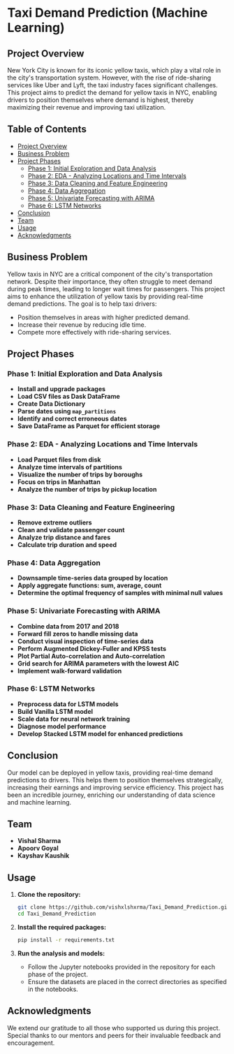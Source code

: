 # Taxi Demand Prediction (Machine Learning)

## Project Overview

New York City is known for its iconic yellow taxis, which play a vital role in the city's transportation system. However, with the rise of ride-sharing services like Uber and Lyft, the taxi industry faces significant challenges. This project aims to predict the demand for yellow taxis in NYC, enabling drivers to position themselves where demand is highest, thereby maximizing their revenue and improving taxi utilization.

## Table of Contents

- [Project Overview](#project-overview)
- [Business Problem](#business-problem)
- [Project Phases](#project-phases)
  - [Phase 1: Initial Exploration and Data Analysis](#phase-1-initial-exploration-and-data-analysis)
  - [Phase 2: EDA - Analyzing Locations and Time Intervals](#phase-2-eda---analyzing-locations-and-time-intervals)
  - [Phase 3: Data Cleaning and Feature Engineering](#phase-3-data-cleaning-and-feature-engineering)
  - [Phase 4: Data Aggregation](#phase-4-data-aggregation)
  - [Phase 5: Univariate Forecasting with ARIMA](#phase-5-univariate-forecasting-with-arima)
  - [Phase 6: LSTM Networks](#phase-6-lstm-networks)
- [Conclusion](#conclusion)
- [Team](#team)
- [Usage](#usage)
- [Acknowledgments](#acknowledgments)

## Business Problem

Yellow taxis in NYC are a critical component of the city's transportation network. Despite their importance, they often struggle to meet demand during peak times, leading to longer wait times for passengers. This project aims to enhance the utilization of yellow taxis by providing real-time demand predictions. The goal is to help taxi drivers:

- Position themselves in areas with higher predicted demand.
- Increase their revenue by reducing idle time.
- Compete more effectively with ride-sharing services.

## Project Phases

### Phase 1: Initial Exploration and Data Analysis

- **Install and upgrade packages**
- **Load CSV files as Dask DataFrame**
- **Create Data Dictionary**
- **Parse dates using `map_partitions`**
- **Identify and correct erroneous dates**
- **Save DataFrame as Parquet for efficient storage**

### Phase 2: EDA - Analyzing Locations and Time Intervals

- **Load Parquet files from disk**
- **Analyze time intervals of partitions**
- **Visualize the number of trips by boroughs**
- **Focus on trips in Manhattan**
- **Analyze the number of trips by pickup location**

### Phase 3: Data Cleaning and Feature Engineering

- **Remove extreme outliers**
- **Clean and validate passenger count**
- **Analyze trip distance and fares**
- **Calculate trip duration and speed**

### Phase 4: Data Aggregation

- **Downsample time-series data grouped by location**
- **Apply aggregate functions: sum, average, count**
- **Determine the optimal frequency of samples with minimal null values**

### Phase 5: Univariate Forecasting with ARIMA

- **Combine data from 2017 and 2018**
- **Forward fill zeros to handle missing data**
- **Conduct visual inspection of time-series data**
- **Perform Augmented Dickey-Fuller and KPSS tests**
- **Plot Partial Auto-correlation and Auto-correlation**
- **Grid search for ARIMA parameters with the lowest AIC**
- **Implement walk-forward validation**

### Phase 6: LSTM Networks

- **Preprocess data for LSTM models**
- **Build Vanilla LSTM model**
- **Scale data for neural network training**
- **Diagnose model performance**
- **Develop Stacked LSTM model for enhanced predictions**

## Conclusion

Our model can be deployed in yellow taxis, providing real-time demand predictions to drivers. This helps them to position themselves strategically, increasing their earnings and improving service efficiency. This project has been an incredible journey, enriching our understanding of data science and machine learning.

## Team

- **Vishal Sharma**
- **Apoorv Goyal**
- **Kayshav Kaushik**

## Usage

1. **Clone the repository:**

   ```sh
   git clone https://github.com/vishxlshxrma/Taxi_Demand_Prediction.git
   cd Taxi_Demand_Prediction
   ```

2. **Install the required packages:**

   ```sh
   pip install -r requirements.txt
   ```

3. **Run the analysis and models:**

   - Follow the Jupyter notebooks provided in the repository for each phase of the project.
   - Ensure the datasets are placed in the correct directories as specified in the notebooks.

## Acknowledgments

We extend our gratitude to all those who supported us during this project. Special thanks to our mentors and peers for their invaluable feedback and encouragement.
